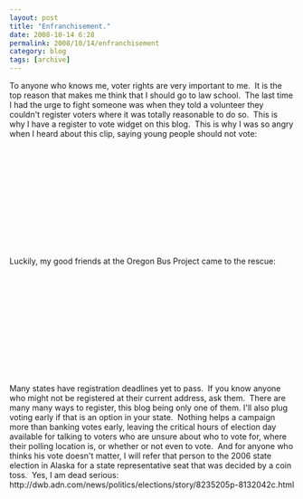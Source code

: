 ```yaml
---
layout: post
title: "Enfranchisement."
date: 2008-10-14 6:28
permalink: 2008/10/14/enfranchisement
category: blog
tags: [archive]
---
```

<p>To anyone who knows me, voter rights are very important to me.&nbsp; It is the top reason that makes me think that I should go to law school.&nbsp; The last time I had the urge to fight someone was when they told a volunteer they couldn&#39;t register voters where it was totally reasonable to do so.&nbsp; This is why I have a register to vote widget on this blog.&nbsp; This is why I was so angry when I heard about this clip, saying young people should not vote:</p>

<div class="youtube" id="hvl0lqhCVio" style="width: 320px; height: 180px;"></div>

<p>Luckily, my good friends at the Oregon Bus Project came to the rescue:</p>

<div class="youtube" id="8tsEUrEtzlQ" style="width: 320px; height: 180px;"></div>

<p>Many states have registration deadlines yet to pass.&nbsp; If you know anyone who might not be registered at their current address, ask them.&nbsp; There are many many ways to register, this blog being only one of them. I&#39;ll also plug voting early if that is an option in your state.&nbsp; Nothing helps a campaign more than banking votes early, leaving the critical hours of election day available for talking to voters who are unsure about who to vote for, where their polling location is, or whether or not even to vote.&nbsp; And for anyone who thinks his vote doesn&#39;t matter, I will refer that person to the 2006 state election in Alaska for a state representative seat that was decided by a coin toss.&nbsp; Yes, I am dead serious: http://dwb.adn.com/news/politics/elections/story/8235205p-8132042c.html</p>
